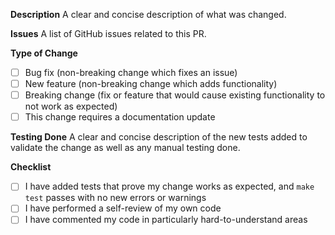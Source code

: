 **Description**
A clear and concise description of what was changed.

**Issues**
A list of GitHub issues related to this PR.

**Type of Change**
- [ ] Bug fix (non-breaking change which fixes an issue)
- [ ] New feature (non-breaking change which adds functionality)
- [ ] Breaking change (fix or feature that would cause existing functionality to not work as expected)
- [ ] This change requires a documentation update

**Testing Done**
A clear and concise description of the new tests added to validate the change as well as any manual testing done.

**Checklist**
- [ ] I have added tests that prove my change works as expected, and `make test` passes with no new errors or warnings
- [ ] I have performed a self-review of my own code
- [ ] I have commented my code in particularly hard-to-understand areas

